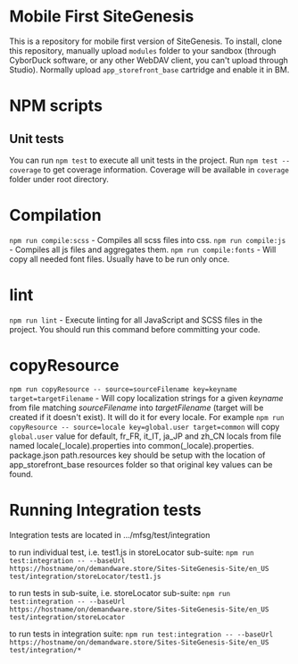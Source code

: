 # Mobile First SiteGenesis

This is a repository for mobile first version of SiteGenesis. To install, clone this repository, manually upload `modules` folder to your sandbox (through CyborDuck software, or any other WebDAV client, you can't upload through Studio). Normally upload `app_storefront_base` cartridge and enable it in BM.

# NPM scripts

## Unit tests

You can run `npm test` to execute all unit tests in the project. Run `npm test --coverage` to get coverage information. Coverage will be available in `coverage` folder under root directory.

# Compilation

`npm run compile:scss` - Compiles all scss files into css.
`npm run compile:js` - Compiles all js files and aggregates them.
`npm run compile:fonts` - Will copy all needed font files. Usually have to be run only once.

# lint

`npm run lint` - Execute linting for all JavaScript and SCSS files in the project. You should run this command before committing your code.

# copyResource

`npm run copyResource -- source=sourceFilename key=keyname target=targetFilename` - Will copy localization strings for a given _keyname_ from file matching _sourceFilename_ into _targetFilename_ (target will be created if it doesn't exist). It will do it for every locale. For example `npm run copyResource -- source=locale key=global.user target=common` will copy `global.user` value for default, fr_FR, it_IT, ja_JP and zh_CN locals from file named locale(\_locale).properties into common(\_locale).properties. package.json path.resources key should be setup with the location of app_storefront_base resources folder so that original key values can be found.

# Running Integration tests
Integration tests are located in .../mfsg/test/integration

to run individual test, i.e. test1.js in storeLocator sub-suite:
`npm run test:integration -- --baseUrl https://hostname/on/demandware.store/Sites-SiteGenesis-Site/en_US test/integration/storeLocator/test1.js`

to run tests in sub-suite, i.e. storeLocator sub-suite:
`npm run test:integration -- --baseUrl https://hostname/on/demandware.store/Sites-SiteGenesis-Site/en_US test/integration/storeLocator`

to run tests in integration suite:
`npm run test:integration -- --baseUrl https://hostname/on/demandware.store/Sites-SiteGenesis-Site/en_US test/integration/*`
